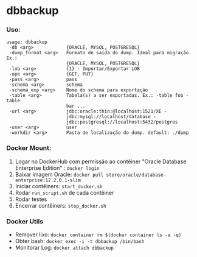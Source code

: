 # dbbackup

### Uso:
```
usage: dbbackup
 -db <arg>            {ORACLE, MYSQL, POSTGRESQL}
 -dump_format <arg>   Formato de saída do dump. Ideal para migração. Ex.:
                      {ORACLE, MYSQL, POSTGRESQL}
 -lob <arg>           {1} - Importar/Exportar LOB
 -ope <arg>           {GET, PUT}
 -pass <arg>          pass
 -schema <arg>        schema
 -schema_exp <arg>    Nome do schema para exportação
 -table <arg>         Tabela(s) a ser exportadas. Ex.: -table foo -table
                      bar ...
 -url <arg>           jdbc:oracle:thin:@localhost:1521/XE -
                      jdbc:mysql://localhost/database -
                      jdbc:postgresql://localhost:5432/postgres
 -user <arg>          user
 -workdir <arg>       Pasta de localização do dump. default: ./dump
```

### Docker Mount:
1. Logar no DockerHub com permissão ao contêiner "Oracle Database Enterprise Edition" : `docker login`
2. Baixar imagem Oracle: `docker pull store/oracle/database-enterprise:12.2.0.1-slim`
3. Iniciar contêiners: `start_docker.sh`
4. Rodar `run_script.sh` de cada contêiner
5. Rodar testes
6. Encerrar contêiners: `stop_docker.sh`

### Docker Utils
- Remover lixo: `docker container rm $(docker container ls -a -q)`
- Obter bash: `docker exec -i -t dbbackup /bin/bash`
- Monitorar Log: `docker attach dbbackup`